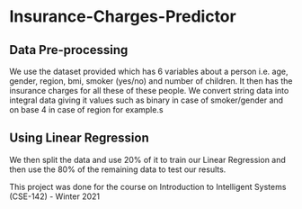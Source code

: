 # Insurance-Charges-Predictor

## Data Pre-processing
We use the dataset provided which has 6 variables about a person i.e. age, gender, region, bmi, smoker (yes/no) and number of children. It then has the insurance charges for all these of these people. We convert string data into integral data giving it values such as binary in case of smoker/gender and on base 4 in case of region for example.s

## Using Linear Regression
We then split the data and use 20% of it to train our Linear Regression and then use the 80% of the remaining data to test our results.

This project was done for the course on Introduction to Intelligent Systems (CSE-142) - Winter 2021
